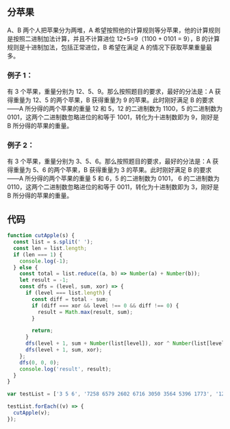 ## 分苹果

A、B 两个人把苹果分为两堆，A 希望按照他的计算规则等分苹果，他的计算规则是按照二进制加法计算，并且不计算进位 12+5=9（1100 + 0101 = 9），B 的计算规则是十进制加法，包括正常进位，B 希望在满足 A 的情况下获取苹果重量最多。

### 例子 1：

有 3 个苹果，重量分别为 12、5、9。那么按照题目的要求，最好的分法是：A 获得重量为 12、5 的两个苹果，B 获得重量为 9 的苹果。此时刚好满足 B 的要求——A 所分得的两个苹果的重量 12 和 5，12 的二进制数为 1100，5 的二进制数为 0101，这两个二进制数忽略进位的和等于 1001，转化为十进制数即为 9，刚好是 B 所分得的苹果的重量。

### 例子 2：

有 3 个苹果，重量分别为 3、5、6。那么按照题目的要求，最好的分法是：A 获得重量为 5、6 的两个苹果，B 获得重量为 3 的苹果。此时刚好满足 B 的要求——A 所分得的两个苹果的重量 5 和 6，5 的二进制数为 0101， 6 的二进制数为 0110，这两个二进制数忽略进位的和等于 0011，转化为十进制数即为 3，刚好是 B 所分得的苹果的重量。

## 代码

```js
function cutApple(s) {
  const list = s.split(' ');
  const len = list.length;
  if (len === 1) {
    console.log(-1);
  } else {
    const total = list.reduce((a, b) => Number(a) + Number(b));
    let result = -1;
    const dfs = (level, sum, xor) => {
      if (level === list.length) {
        const diff = total - sum;
        if (diff === xor && level !== 0 && diff !== 0) {
          result = Math.max(result, sum);
        }

        return;
      }
      dfs(level + 1, sum + Number(list[level]), xor ^ Number(list[level]));
      dfs(level + 1, sum, xor);
    };
    dfs(0, 0, 0);
    console.log('result', result);
  }
}

var testList = ['3 5 6', '7258 6579 2602 6716 3050 3564 5396 1773', '12 5 9'];

testList.forEach((v) => {
  cutApple(v);
});
```
